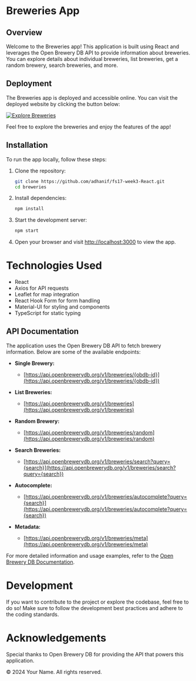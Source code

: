 # Breweries App

## Overview

Welcome to the Breweries app! This application is built using React and leverages the Open Brewery DB API to provide information about breweries. You can explore details about individual breweries, list breweries, get a random brewery, search breweries, and more.

## Deployment

The Breweries app is deployed and accessible online. You can visit the deployed website by clicking the button below:

[![Explore Breweries](https://img.shields.io/badge/Explore%20Breweries-Netlify-blue?style=for-the-badge&logo=netlify)](https://beweries.netlify.app/)

Feel free to explore the breweries and enjoy the features of the app!

## Installation

To run the app locally, follow these steps:

1. Clone the repository:

   ```bash
   git clone https://github.com/adhanif/fs17-week3-React.git
   cd breweries
   ```

2. Install dependencies:

   ```bash
   npm install
   ```

3. Start the development server:

   ```bash
   npm start
   ```

4. Open your browser and visit [http://localhost:3000](http://localhost:3000) to view the app.

# Technologies Used

- React
- Axios for API requests
- Leaflet for map integration
- React Hook Form for form handling
- Material-UI for styling and components
- TypeScript for static typing

## API Documentation

The application uses the Open Brewery DB API to fetch brewery information. Below are some of the available endpoints:

- **Single Brewery:**

  - [https://api.openbrewerydb.org/v1/breweries/{obdb-id}](https://api.openbrewerydb.org/v1/breweries/{obdb-id})

- **List Breweries:**

  - [https://api.openbrewerydb.org/v1/breweries](https://api.openbrewerydb.org/v1/breweries)

- **Random Brewery:**

  - [https://api.openbrewerydb.org/v1/breweries/random](https://api.openbrewerydb.org/v1/breweries/random)

- **Search Breweries:**

  - [https://api.openbrewerydb.org/v1/breweries/search?query={search}](https://api.openbrewerydb.org/v1/breweries/search?query={search})

- **Autocomplete:**

  - [https://api.openbrewerydb.org/v1/breweries/autocomplete?query={search}](https://api.openbrewerydb.org/v1/breweries/autocomplete?query={search})

- **Metadata:**
  - [https://api.openbrewerydb.org/v1/breweries/meta](https://api.openbrewerydb.org/v1/breweries/meta)

For more detailed information and usage examples, refer to the [Open Brewery DB Documentation](documentation-link).

# Development

If you want to contribute to the project or explore the codebase, feel free to do so! Make sure to follow the development best practices and adhere to the coding standards.

# Acknowledgements

Special thanks to Open Brewery DB for providing the API that powers this application.

© 2024 Your Name. All rights reserved.
